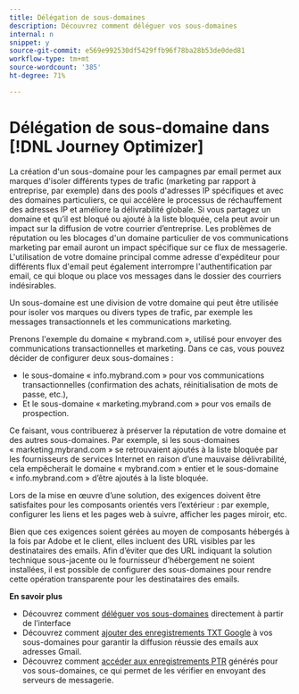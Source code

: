 ```yaml
---
title: Délégation de sous-domaines
description: Découvrez comment déléguer vos sous-domaines
internal: n
snippet: y
source-git-commit: e569e992530df5429ffb96f78ba28b53de0ded81
workflow-type: tm+mt
source-wordcount: '385'
ht-degree: 71%

---
```



# Délégation de sous-domaine dans [!DNL Journey Optimizer]

La création d&#39;un sous-domaine pour les campagnes par email permet aux marques d&#39;isoler différents types de trafic (marketing par rapport à entreprise, par exemple) dans des pools d&#39;adresses IP spécifiques et avec des domaines particuliers, ce qui accélère le processus de réchauffement des adresses IP et améliore la délivrabilité globale. Si vous partagez un domaine et qu’il est bloqué ou ajouté à la liste bloquée, cela peut avoir un impact sur la diffusion de votre courrier d’entreprise. Les problèmes de réputation ou les blocages d&#39;un domaine particulier de vos communications marketing par email auront un impact spécifique sur ce flux de messagerie. L&#39;utilisation de votre domaine principal comme adresse d&#39;expéditeur pour différents flux d&#39;email peut également interrompre l&#39;authentification par email, ce qui bloque ou place vos messages dans le dossier des courriers indésirables.

Un sous-domaine est une division de votre domaine qui peut être utilisée pour isoler vos marques ou divers types de trafic, par exemple les messages transactionnels et les communications marketing.

Prenons l&#39;exemple du domaine « mybrand.com », utilisé pour envoyer des communications transactionnelles et marketing. Dans ce cas, vous pouvez décider de configurer deux sous-domaines :

* le sous-domaine « info.mybrand.com » pour vos communications transactionnelles (confirmation des achats, réinitialisation de mots de passe, etc.),
* Et le sous-domaine « marketing.mybrand.com » pour vos emails de prospection.

Ce faisant, vous contribuerez à préserver la réputation de votre domaine et des autres sous-domaines. Par exemple, si les sous-domaines « marketing.mybrand.com » se retrouvaient ajoutés à la liste bloquée par les fournisseurs de services Internet en raison d’une mauvaise délivrabilité, cela empêcherait le domaine « mybrand.com » entier et le sous-domaine « info.mybrand.com » d’être ajoutés à la liste bloquée.

Lors de la mise en œuvre d’une solution, des exigences doivent être satisfaites pour les composants orientés vers l’extérieur : par exemple, configurer les liens et les pages web à suivre, afficher les pages miroir, etc.

Bien que ces exigences soient gérées au moyen de composants hébergés à la fois par Adobe et le client, elles incluent des URL visibles par les destinataires des emails. Afin d’éviter que des URL indiquant la solution technique sous-jacente ou le fournisseur d’hébergement ne soient installées, il est possible de configurer des sous-domaines pour rendre cette opération transparente pour les destinataires des emails.

**En savoir plus**

* Découvrez comment [déléguer vos sous-domaines](delegate-subdomain.md) directement à partir de l’interface
* Découvrez comment [ajouter des enregistrements TXT Google](google-txt.md) à vos sous-domaines pour garantir la diffusion réussie des emails aux adresses Gmail.
* Découvrez comment [accéder aux enregistrements PTR](ptr-records.md) générés pour vos sous-domaines, ce qui permet de les vérifier en envoyant des serveurs de messagerie.
